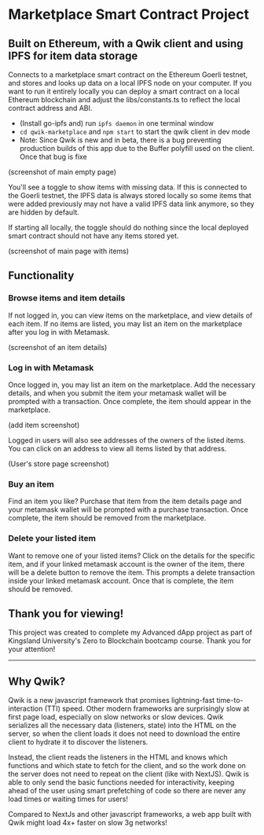# Marketplace Smart Contract Project

## Built on Ethereum, with a Qwik client and using IPFS for item data storage

Connects to a marketplace smart contract on the Ethereum Goerli testnet, and stores and looks up data on a local IPFS node on your computer. If you want to run it entirely locally you can deploy a smart contract on a local Ethereum blockchain and adjust the libs/constants.ts to reflect the local contract address and ABI.

- (Install go-ipfs and) run `ipfs daemon` in one terminal window
- `cd qwik-marketplace` and `npm start` to start the qwik client in dev mode
- Note: Since Qwik is new and in beta, there is a bug preventing production builds of this app due to the Buffer polyfill used on the client. Once that bug is fixe

(screenshot of main empty page)

You'll see a toggle to show items with missing data. If this is connected to the Goerli testnet, the IPFS data is always stored locally so some items that were added previously may not have a valid IPFS data link anymore, so they are hidden by default.

If starting all locally, the toggle should do nothing since the local deployed smart contract should not have any items stored yet.

(screenshot of main page with items)

## Functionality

### Browse items and item details

If not logged in, you can view items on the marketplace, and view details of each item. If no items are listed, you may list an item on the marketplace after you log in with Metamask.

(screenshot of an item details)

### Log in with Metamask

Once logged in, you may list an item on the marketplace. Add the necessary details, and when you submit the item your metamask wallet will be prompted with a transaction. Once complete, the item should appear in the marketplace.

(add item screenshot)

Logged in users will also see addresses of the owners of the listed items. You can click on an address to view all items listed by that address.

(User's store page screenshot)

### Buy an item

Find an item you like? Purchase that item from the item details page and your metamask wallet will be prompted with a purchase transaction. Once complete, the item should be removed from the marketplace.

### Delete your listed item

Want to remove one of your listed items? Click on the details for the specific item, and if your linked metamask account is the owner of the item, there will be a delete button to remove the item. This prompts a delete transaction inside your linked metamask account. Once that is complete, the item should be removed.

## Thank you for viewing!

This project was created to complete my Advanced dApp project as part of Kingsland University's Zero to Blockchain bootcamp course. Thank you for your attention!

---

## Why Qwik?

Qwik is a new javascript framework that promises lightning-fast time-to-interaction (TTI) speed. Other modern frameworks are surprisingly slow at first page load, especially on slow networks or slow devices. Qwik serializes all the necessary data (listeners, state) into the HTML on the server, so when the client loads it does not need to download the entire client to hydrate it to discover the listeners. 

Instead, the client reads the listeners in the HTML and knows which functions and which state to fetch for the client, and so the work done on the server does not need to repeat on the client (like with NextJS). Qwik is able to only send the basic functions needed for interactivity, keeping ahead of the user using smart prefetching of code so there are never any load times or waiting times for users!

Compared to NextJs and other javascript frameworks, a web app built with Qwik might load 4x+ faster on slow 3g networks!